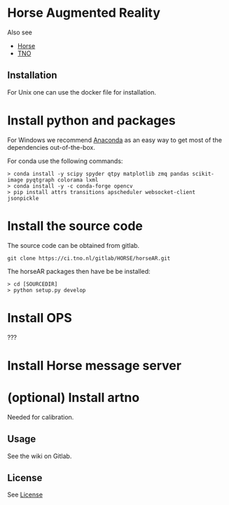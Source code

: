 # Horse Augmented Reality

Also see
- [Horse](http://www.horse-project.eu/)
- [TNO](https://tno.nl)


## Installation

For Unix one can use the docker file for installation.


# Install python and packages

For Windows we recommend [Anaconda](https://www.continuum.io/downloads) as an easy way to get most of the dependencies out-of-the-box.

For conda use the following commands:
```
> conda install -y scipy spyder qtpy matplotlib zmq pandas scikit-image pyqtgraph colorama lxml
> conda install -y -c conda-forge opencv
> pip install attrs transitions apscheduler websocket-client jsonpickle
```

# Install the source code

The source code can be obtained from gitlab.
```
git clone https://ci.tno.nl/gitlab/HORSE/horseAR.git
```
The horseAR packages then have be be installed:
```
> cd [SOURCEDIR]
> python setup.py develop  
```

# Install OPS

???

# Install Horse message server



# (optional) Install artno

Needed for calibration.


## Usage

See the wiki on Gitlab.

## License

See [License](LICENSE.txt)
